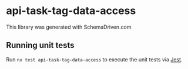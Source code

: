 
# api-task-tag-data-access

This library was generated with SchemaDriven.com

## Running unit tests

Run `nx test api-task-tag-data-access` to execute the unit tests via [Jest](https://jestjs.io).

